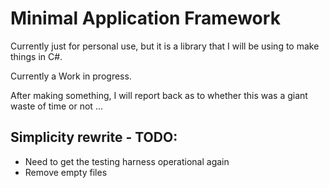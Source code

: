 # Minimal Application Framework

Currently just for personal use, but it is a library that I will be using to make things in C#. 

Currently a Work in progress.

After making something, I will report back as to whether this was a giant waste of time or not ...

## Simplicity rewrite - TODO:

- Need to get the testing harness operational again
- Remove empty files